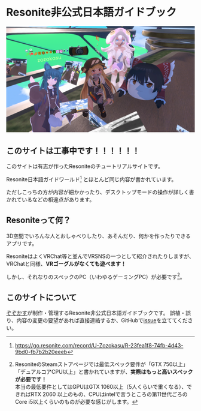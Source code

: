 # Resonite非公式日本語ガイドブック

![トップ画像](image/2024-06-29%2012.11.36.webp)
## このサイトは工事中です！！！！！！


このサイトは有志が作ったResoniteのチュートリアルサイトです。

Resonite日本語ガイドワールド[^guideWorld] とほとんど同じ内容が書かれています。

ただしこっちの方が内容が細かかったり、デスクトップモードの操作が詳しく書かれているなどの相違点があります。
[^guideWorld]: <https://go.resonite.com/record/U-Zozokasu/R-23fea1f8-74fb-4d43-9bd0-fb7b2b20eeeb>
## Resoniteって何？
3D空間でいろんな人とおしゃべりしたり、あそんだり、何かを作ったりできるアプリです。

ResoniteはよくVRChat等と並んでVRSNSの一つとして紹介されたりしますが、VRChatと同様、**VRゴーグルがなくても遊べます！**

しかし、それなりのスペックのPC（いわゆるゲーミングPC）が必要です[^requiredSpec]。

[^requiredSpec]: ResoniteのSteamストアページでは最低スペック要件が「GTX 750以上」「デュアルコアCPU以上」と書かれていますが、**実際はもっと高いスペックが必要です！**<br/>本当の最低要件としてはGPUはGTX 1060以上（5人くらいで重くなる）、できればRTX 2060 以上のもの、CPUはintelで言うところの第11世代ごろのCore i5以上くらいのものが必要な感じがします。
## このサイトについて
[ぞぞかす](https://zozoka.su/)が制作・管理するResonite非公式日本語ガイドブックです。
誤植・誤り、内容の変更の要望があれば直接連絡するか、GitHubで[issue](https://github.com/Zozokasu/resonite-tutorial/issues)を立ててください。